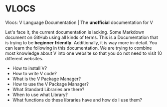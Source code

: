 # VLOCS
Vlocs: V Language Documentation | The **unofficial** documentation for V

Let's face it, the current documentation is lacking. Some Markdown document on GitHub using all kinds of terms. This is a Documentation that is trying to be
**beginner friendly**. Additionally, it is way more in-detail. You can learn the following in this documentation. We are trying to combine most knowledge about V into one website so that you do not need to visit 10 different websites.

- How to install V?
- How to write V code?
- What is the V Package Manager?
- How to use the V Package Manager?
- What Standard Libraries are there?
- When to use what Library?
- What functions do these libraries have and how do I use them?